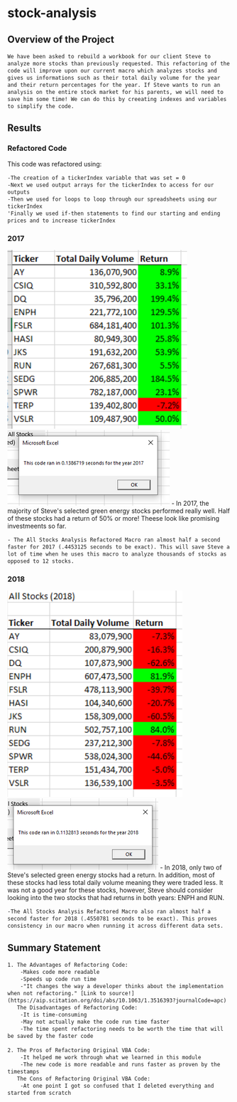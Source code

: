# stock-analysis
## Overview of the Project
    We have been asked to rebuild a workbook for our client Steve to analyze more stocks than previously requested. This refactoring of the code will improve upon our current macro which analyzes stocks and gives us informations such as their total daily volume for the year and their return percentages for the year. If Steve wants to run an analysis on the entire stock market for his parents, we will need to save him some time! We can do this by creeating indexes and variables to simplify the code.
## Results
### Refactored Code
This code was refactored using:

    -The creation of a tickerIndex variable that was set = 0 
    -Next we used output arrays for the tickerIndex to access for our outputs
    -Then we used for loops to loop through our spreadsheets using our tickerIndex
    'Finally we used if-then statements to find our starting and ending prices and to increase tickerIndex


### 2017
![](Resources/Stocks2017.png)
![](Resources/VBA_Challenge_2017.png)
    - In 2017, the majority of Steve's selected green energy stocks performed really well. Half of these stocks had a return of 50% or more! Theese look like promising investmeents so far.
    
    - The All Stocks Analysis Refactored Macro ran almost half a second faster for 2017 (.4453125 seconds to be exact). This will save Steve a lot of time when he uses this macro to analyze thousands of stocks as opposed to 12 stocks.

### 2018
![](Resources/Stocks2018.png)
![](Resources/VBA_Challenge_2018.png)
    - In 2018, only two of Steve's selected green energy stocks had a return. In addition, most of these stocks had less total daily volume meaning they were traded less. It was not a good year for these stocks, however, Steve should consider looking into the two stocks that had returns in both years: ENPH and RUN.
    
    -The All Stocks Analysis Refactored Macro also ran almost half a second faster for 2018 (.4550781 seconds to be exact). This proves consistency in our macro when running it across different data sets.

## Summary Statement
    1. The Advantages of Refactoring Code:
        -Makes code more readable
        -Speeds up code run time
        -"It changes the way a developer thinks about the implementation when not refactoring." [Link to source!](https://aip.scitation.org/doi/abs/10.1063/1.3516393?journalCode=apc)
       The Disadvantages of Refactoring Code:
        -It is time-consuming
        -May not actually make the code run time faster
        -The time spent refactoring needs to be worth the time that will be saved by the faster code 

    2. The Pros of Refactoring Original VBA Code:
        -It helped me work through what we learned in this module
        -The new code is more readable and runs faster as proven by the timestamps 
       The Cons of Refactoring Original VBA Code:
        -At one point I got so confused that I deleted everything and started from scratch
